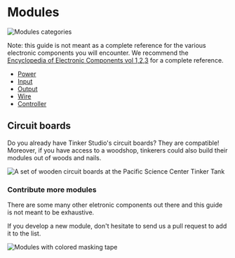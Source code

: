 # Modules

![Modules categories]({{site.baseurl}}/assets/modules.jpg)

Note: this guide is not meant as a complete reference for the various electronic components you will encounter. We recommend the [Encyclopedia of Electronic Components vol 1,2,3](https://www.makershed.com/products/make-encyclopedia-of-electronic-components-vol-1) for a complete reference.

* [Power]({{site.baseurl}}/modules/power)
* [Input]({{site.baseurl}}/modules/input)
* [Output]({{site.baseurl}}/modules/output)
* [Wire]({{site.baseurl}}/modules/wire)
* [Controller]({{site.baseurl}}/modules/controller)

## Circuit boards

Do you already have Tinker Studio's circuit boards? They are compatible! Moreover, if you have access to a woodshop, tinkerers could also
build their modules out of woods and nails.

![A set of wooden circuit boards at the Pacific Science Center Tinker Tank]({{site.baseurl}}/assets/circuitboards.jpg)

### Contribute more modules

There are some many other eletronic components out there and this guide is not meant to be exhaustive.

If you develop a new module, don't hesitate to send us a pull request to add it to the list.

![Modules with colored masking tape]({{site.baseurl}}/assets/coloredmodules.jpg)
